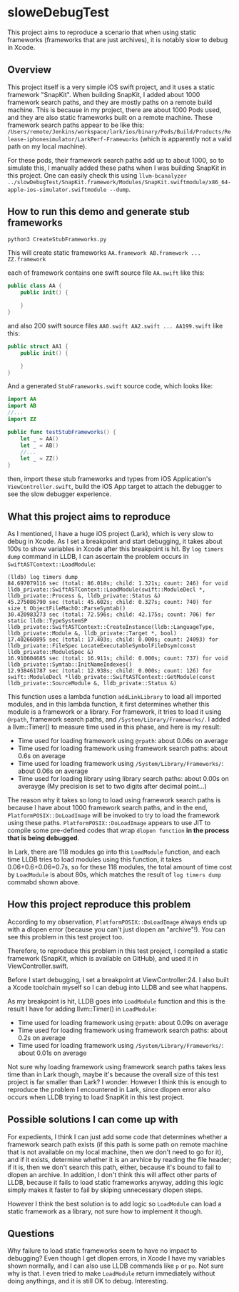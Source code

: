 # sloweDebugTest

This project aims to reproduce a scenario that when using static frameworks (frameworks that are just archives), it is notably slow to debug in Xcode.

## Overview

This project itself is a very simple iOS swift project, and it uses a static framework "SnapKit".
When building SnapKit, I added about 1000 framework search paths, and they are mostly paths on a remote build machine.
This is because in my project, there are about 1000 Pods used, and they are also static frameworks built on a remote machine.
These framework search paths appear to be like this:
`/Users/remote/Jenkins/workspace/lark/ios/binary/Pods/Build/Products/Release-iphonesimulator/LarkPerf-Frameworks` (which is apparently not a valid path on my local machine).

For these pods, their framework search paths add up to about 1000, so to simulate this, I manually added these paths when I was building SnapKit in this project. One can easily check this using `llvm-bcanalyzer ../slowDebugTest/SnapKit.framework/Modules/SnapKit.swiftmodule/x86_64-apple-ios-simulator.swiftmodule --dump`.


## How to run this demo and generate stub frameworks

```bash
python3 CreateStubFrameworks.py
```

This will create static frameworks `AA.framework AB.framework ... ZZ.framework`

each of framework contains one swift source file `AA.swift` like this:

```swift
public class AA {
	public init() {

	}
}
```

and also 200 swift source files `AA0.swift AA2.swift ... AA199.swift` like this:

```swift
public struct AA1 {
	public init() {

	}
}
```

And a generated `StubFrameworks.swift` source code, which looks like:

```swift
import AA
import AB
//...
import ZZ

public func testStubFrameworks() {
	let _ = AA()
	let _ = AB()
	//...
	let _ = ZZ()
}
```

then, import these stub frameworks and types from iOS Application's `ViewController.swift`, build the iOS App target to attach the debugger to see the slow debugger experience.


## What this project aims to reproduce

As I mentioned, I have a huge iOS project (Lark), which is very slow to debug in Xcode. As I set a breakpoint and start debugging, it takes about 100s to show variables in Xcode after this breakpoint is hit. By `log timers dump` command in LLDB, I can ascertain the problem occurs in `SwiftASTContext::LoadModule`:

```
(lldb) log timers dump
84.697079116 sec (total: 86.018s; child: 1.321s; count: 246) for void lldb_private::SwiftASTContext::LoadModule(swift::ModuleDecl *, lldb_private::Process &, lldb_private::Status &)
45.275086790 sec (total: 45.602s; child: 0.327s; count: 740) for size_t ObjectFileMachO::ParseSymtab()
30.420983273 sec (total: 72.596s; child: 42.175s; count: 706) for static lldb::TypeSystemSP lldb_private::SwiftASTContext::CreateInstance(lldb::LanguageType, lldb_private::Module &, lldb_private::Target *, bool)
17.402660895 sec (total: 17.403s; child: 0.000s; count: 24093) for lldb_private::FileSpec LocateExecutableSymbolFileDsym(const lldb_private::ModuleSpec &)
16.910604685 sec (total: 16.911s; child: 0.000s; count: 737) for void lldb_private::Symtab::InitNameIndexes()
12.938461787 sec (total: 12.938s; child: 0.000s; count: 126) for swift::ModuleDecl *lldb_private::SwiftASTContext::GetModule(const lldb_private::SourceModule &, lldb_private::Status &)
```

This function uses a lambda function `addLinkLibrary` to load all imported modules, and in this lambda function, 
it first determines whether this module is a framework or a library. For framework, it tries to load it using `@rpath`, framework search paths, and `/System/Library/Frameworks/`. I added a llvm::Timer() to measure time used in this phase, and here is my result:
- Time used for loading framework using `@rpath`: about 0.06s on average
- Time used for loading framework using framework search paths: about 0.6s on average
- Time used for loading framework using `/System/Library/Frameworks/`: about 0.06s on average
- Time used for loading library using library search paths: about 0.00s on averayge (My precision is set to two digits after decimal point...)

The reason why it takes so long to load using framework search paths is because I have about 1000 framework search paths, and in the end, `PlatformPOSIX::DoLoadImage` will be invoked to try to load the framework using these paths. `PlatformPOSIX::DoLoadImage` appears to use JIT to compile some pre-defined codes that wrap `dlopen function` **in the process that is being debugged**.

In Lark, there are 118 modules go into this `LoadModule` function, and each time LLDB tries to load modules using this function, it takes
0.06+0.6+0.06=0.7s, so for these 118 modules, the total amount of time cost by `LoadModule` is about 80s, which matches the result of `log timers dump` commabd shown above.

## How this project reproduce this problem

According to my observation, `PlatformPOSIX::DoLoadImage` always ends up with a dlopen error (because you can't just dlopen an "archive"!). You can see this problem in this test project too.

Therefore, to reproduce this problem in this test project, I compiled a static framework (SnapKit, which is available on GitHub), and used it in ViewController.swift.

Before I start debugging, I set a breakpoint at ViewController:24. I also built a Xcode toolchain myself so I can debug into LLDB and see what happens.

As my breakpoint is hit, LLDB goes into `LoadModule` function and this is the result I have for adding llvm::Timer() in `LoadModule`:
- Time used for loading framework using `@rpath`: about 0.09s on average
- Time used for loading framework using framework search paths: about 0.2s on average
- Time used for loading framework using `/System/Library/Frameworks/`: about 0.01s on average

Not sure why loading framework using framework search paths takes less time than in Lark though, maybe it's because the overall size of this test project is far smaller than Lark? I wonder. However I think this is enough to reproduce the problem I encountered in Lark, since dlopen error also occurs when LLDB trying to load SnapKit in this test project.

## Possible solutions I can come up with

For expedients, I think I can just add some code that determines whether a framework search path exists (if this path is some path on remote machine that is not available on my local machine, then we don't need to go for it), and if it exists, determine whether it is an arvhice by reading the file header; if it is, then we don't search this path, either, because it's bound to fail to dlopen an archive.
In addition, I don't think this will affect other parts of LLDB, because it fails to load static frameworks anyway, adding this logic simply makes it faster to fail by skiping unnecessary dlopen steps.

However I think the best solution is to add logic so `LoadModule` can load a static framework as a library, not sure how to implement it though.

## Questions

Why failure to load static frameworks seem to have no impact to debugging? Even though I get dlopen errors, in Xcode I have my variables shown normally, and I can also use LLDB commands like `p` or `po`. Not sure why is that.
I even tried to make `LoadModule` return immediately without doing anythings, and it is still OK to debug. Interesting.